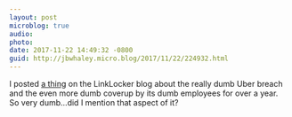 ```yaml
---
layout: post
microblog: true
audio: 
photo: 
date: 2017-11-22 14:49:32 -0800
guid: http://jbwhaley.micro.blog/2017/11/22/224932.html
---
```

I posted [a thing](https://linklocker.co/blog/uber-did-another-bad-bad-thing.html) on the LinkLocker blog about the really dumb Uber breach and the even more dumb coverup by its dumb employees for over a year. So very dumb…did I mention that aspect of it?
